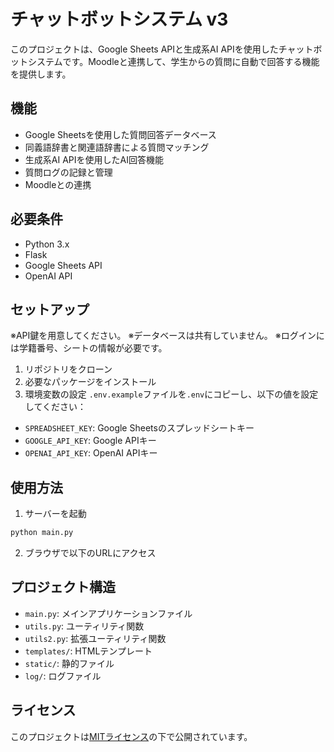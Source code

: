 # チャットボットシステム v3

このプロジェクトは、Google Sheets APIと生成系AI APIを使用したチャットボットシステムです。Moodleと連携して、学生からの質問に自動で回答する機能を提供します。

## 機能

- Google Sheetsを使用した質問回答データベース
- 同義語辞書と関連語辞書による質問マッチング
- 生成系AI APIを使用したAI回答機能
- 質問ログの記録と管理
- Moodleとの連携

## 必要条件

- Python 3.x
- Flask
- Google Sheets API
- OpenAI API

## セットアップ

※API鍵を用意してください。
※データベースは共有していません。
※ログインには学籍番号、シートの情報が必要です。
1. リポジトリをクローン
2. 必要なパッケージをインストール
3. 環境変数の設定
`.env.example`ファイルを`.env`にコピーし、以下の値を設定してください：
- `SPREADSHEET_KEY`: Google Sheetsのスプレッドシートキー
- `GOOGLE_API_KEY`: Google APIキー
- `OPENAI_API_KEY`: OpenAI APIキー

## 使用方法
1. サーバーを起動
```bash
python main.py
```
2. ブラウザで以下のURLにアクセス

## プロジェクト構造
- `main.py`: メインアプリケーションファイル
- `utils.py`: ユーティリティ関数
- `utils2.py`: 拡張ユーティリティ関数
- `templates/`: HTMLテンプレート
- `static/`: 静的ファイル
- `log/`: ログファイル

## ライセンス
このプロジェクトは[MITライセンス](LICENSE)の下で公開されています。 
